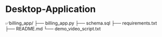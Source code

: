 # Desktop-Application
✅billing_app/
├── billing_app.py
├── schema.sql
├── requirements.txt
├── README.md
└── demo_video_script.txt
